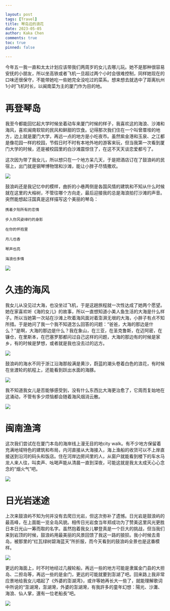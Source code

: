 ```yaml
---

layout: post
tags: [Travel]
title: 琴岛边的浪花
date: 2023-05-05
author: Kaka Chen
comments: true
toc: true
pinned: false

---
```


今年五一我一直和太太计划应该带我们两周岁的女儿去哪儿玩。她不是那种很容易安抚的小朋友，所以坐高铁或者飞机一旦超过两个小时会很难控制，同样她现在的口味还很保守，不能带她吃一些她完全没吃过的菜系。想来想去就选中了距离杭州1小时飞机时长，以闽南菜为主的厦门作为目的地。

# 再登琴岛

我至今都能回忆起大学时候坐着动车来厦门时候的样子，我喜欢这的海浪、沙滩和海风，喜欢闽南软软的民风和鲜甜的饮食。记得那次我们住在一个叫曾厝垵的地方，边上就是厦门大学，再远一点的地方是小吃夜市。虽然紫金港和玉泉、之江都是像花园一样的校园，节假日时不时有本地外地的游客来玩，但当我第一次看到厦门大学的时候，还是被校园里的白沙滩震惊住了，在这不天天谈恋爱都亏了。

这次因为带了我女儿，所以想只在一个地方呆几天，于是把酒店订在了鼓浪屿的民宿上，出门就是钢琴博物馆和沙滩，能让小胖子尽情撒欢。

![](https://raw.githubusercontent.com/kakack/kakack.github.io/master/_images/xiamen1.jpg)

鼓浪屿还是我记忆中的模样，曲折的小巷两侧是各国风情的建筑和不知从什么时候就在这里的大榕树，不管往哪个方向走，最后迎接我的总是海浪拍打沙滩的声音。突然能想起汪国真是这样描写这个美丽的琴岛：


```
携着夕阳所有的恋情

步入你风姿绰约的身影

在你的怀抱里

月儿也香

琴声也亮

海浪也多情
```


![](https://raw.githubusercontent.com/kakack/kakack.github.io/master/_images/xiamen4.jpg)

# 久违的海风

我女儿从没见过大海，也没坐过飞机，于是这趟旅程就一次性达成了她两个愿望。她在家喜欢听《海的女儿》的故事，所以一直想知道小美人鱼生活的大海是什么样子。所以当她第一次站在沙滩上吹着海风面对着澎湃无垠的大海，小胖子有点不知所措。于是她问了我一个我不知道怎么回答的问题：“爸爸，大海的那边是什么？”是啊，大海的那边是什么？我在象山，在三亚，在圣克鲁斯，在迈阿密，在镰仓，在里斯本，在巴塞罗那都问过自己这样的问题，大海的那边有的时候是家乡，有的时候是梦想，或者就是我也没去过的远方。

![](https://raw.githubusercontent.com/kakack/kakack.github.io/master/_images/xiamen7.jpg)

鼓浪屿的海水不同于浙江沿海那般满是黄沙，蔚蓝的潮头卷着白色的浪花，有时候在坐渡轮的航程上，还能看到跃出水面的海豚。

![](https://raw.githubusercontent.com/kakack/kakack.github.io/master/_images/xiamen3.jpg)

我不知道我女儿是否能够感受到，没有什么东西比大海更治愈了，它周而复始地在这涌动，不管有多少烦恼都会随着海风烟消云散。

![](https://raw.githubusercontent.com/kakack/kakack.github.io/master/_images/xiamen8.jpg)


# 闽南渔湾

这次我们尝试在在厦门本岛的海岸线上漫无目的地city walk。有不少地方保留着充满地域特色的建筑和布局，内河直接从大海接入，海上渔船的收货可以不上岸直接送到沿河的码头和饭店。住在河岸边房间里的人，从窗户就能看到楼下的车水马龙人来人往，叫卖声、吆喝声能从清晨一直到深夜，可能这就是我太太成天心心念念的“烟火气”吧。

![](https://raw.githubusercontent.com/kakack/kakack.github.io/master/_images/xiamen5.jpg)

# 日光岩迷途

上次来鼓浪屿不知为何并没有去爬日光岩，但这次弥补了遗憾。日光岩是鼓浪屿的最高峰，在上面能一览全岛风貌。相传日光岩食当年郑成功为了赞美这里风光更胜日本日光山一筹而取的名字。虽然抱着我女儿攀登真是一个巨大的挑战，但当我们来到岩顶的时候，鼓浪屿用最美丽的风景回馈了我这一路的狼狈。我小时候去青岛，被那里的“红瓦绿树碧海蓝天”所折服，而今天看到的鼓浪屿全景也是这番模样。

![](https://raw.githubusercontent.com/kakack/kakack.github.io/master/_images/xiamen2.jpg)

更远的海面上，时不时地经过几艘轮船，再远一些的地方可能是隶属金门县的大担岛、二担岛等，再远一些的是金门，更远的可能就要到澎湖了吧。回来路上我非常应景地给我女儿唱起了《外婆的澎湖湾》，或许等她再长大一些了，就能理解歌词中所说的“澎湖灣，澎湖灣，外婆的澎湖灣，有我許多的童年幻想：陽光、沙灘、海浪、仙人掌，還有一位老船長”吧。

![](https://raw.githubusercontent.com/kakack/kakack.github.io/master/_images/xiamen6.jpg)


